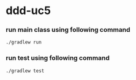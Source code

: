 # ddd-uc5

### run main class using following command
```bash
./gradlew run
```

### run test using following command
```bash
./gradlew test
```
